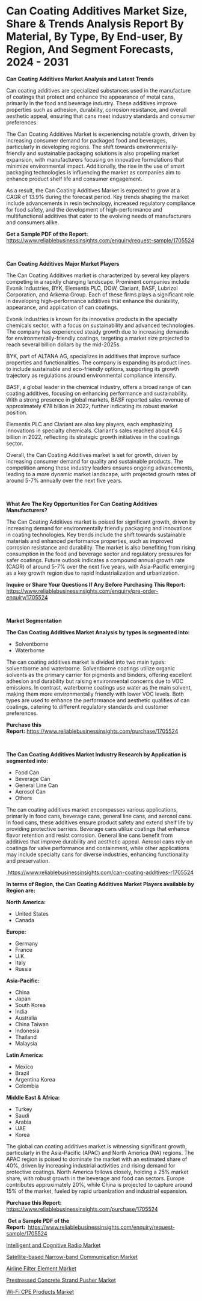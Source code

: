<p><h1>Can Coating Additives Market Size, Share & Trends Analysis Report By Material, By Type, By End-user, By Region, And Segment Forecasts, 2024 - 2031</h1></p><p><strong>Can Coating Additives Market Analysis and Latest Trends</strong></p>
<p><p>Can coating additives are specialized substances used in the manufacture of coatings that protect and enhance the appearance of metal cans, primarily in the food and beverage industry. These additives improve properties such as adhesion, durability, corrosion resistance, and overall aesthetic appeal, ensuring that cans meet industry standards and consumer preferences.</p><p>The Can Coating Additives Market is experiencing notable growth, driven by increasing consumer demand for packaged food and beverages, particularly in developing regions. The shift towards environmentally-friendly and sustainable packaging solutions is also propelling market expansion, with manufacturers focusing on innovative formulations that minimize environmental impact. Additionally, the rise in the use of smart packaging technologies is influencing the market as companies aim to enhance product shelf life and consumer engagement.</p><p>As a result, the Can Coating Additives Market is expected to grow at a CAGR of 13.9% during the forecast period. Key trends shaping the market include advancements in resin technology, increased regulatory compliance for food safety, and the development of high-performance and multifunctional additives that cater to the evolving needs of manufacturers and consumers alike.</p></p>
<p><strong>Get a Sample PDF of the Report:&nbsp;</strong> <a href="https://www.reliablebusinessinsights.com/enquiry/request-sample/1705524?utm_campaign=1781&utm_medium=2&utm_source=Github&utm_content=ia&utm_term=21102024&utm_id=can-coating-additives">https://www.reliablebusinessinsights.com/enquiry/request-sample/1705524</a></p>
<p>&nbsp;</p>
<p><strong>Can Coating Additives Major Market Players</strong></p>
<p><p>The Can Coating Additives market is characterized by several key players competing in a rapidly changing landscape. Prominent companies include Evonik Industries, BYK, Elementis PLC, DOW, Clariant, BASF, Lubrizol Corporation, and Arkema Group. Each of these firms plays a significant role in developing high-performance additives that enhance the durability, appearance, and application of can coatings.</p><p>Evonik Industries is known for its innovative products in the specialty chemicals sector, with a focus on sustainability and advanced technologies. The company has experienced steady growth due to increasing demands for environmentally-friendly coatings, targeting a market size projected to reach several billion dollars by the mid-2025s.</p><p>BYK, part of ALTANA AG, specializes in additives that improve surface properties and functionalities. The company is expanding its product lines to include sustainable and eco-friendly options, supporting its growth trajectory as regulations around environmental compliance intensify.</p><p>BASF, a global leader in the chemical industry, offers a broad range of can coating additives, focusing on enhancing performance and sustainability. With a strong presence in global markets, BASF reported sales revenue of approximately €78 billion in 2022, further indicating its robust market position.</p><p>Elementis PLC and Clariant are also key players, each emphasizing innovations in specialty chemicals. Clariant's sales reached about €4.5 billion in 2022, reflecting its strategic growth initiatives in the coatings sector.</p><p>Overall, the Can Coating Additives market is set for growth, driven by increasing consumer demand for quality and sustainable products. The competition among these industry leaders ensures ongoing advancements, leading to a more dynamic market landscape, with projected growth rates of around 5-7% annually over the next five years.</p></p>
<p>&nbsp;</p>
<p><strong>What Are The Key Opportunities For Can Coating Additives Manufacturers?</strong></p>
<p><p>The Can Coating Additives market is poised for significant growth, driven by increasing demand for environmentally friendly packaging and innovations in coating technologies. Key trends include the shift towards sustainable materials and enhanced performance properties, such as improved corrosion resistance and durability. The market is also benefiting from rising consumption in the food and beverage sector and regulatory pressures for safer coatings. Future outlook indicates a compound annual growth rate (CAGR) of around 5-7% over the next five years, with Asia-Pacific emerging as a key growth region due to rapid industrialization and urbanization.</p></p>
<p><strong>Inquire or Share Your Questions If Any Before Purchasing This Report:</strong> <a href="https://www.reliablebusinessinsights.com/enquiry/pre-order-enquiry/1705524?utm_campaign=1781&utm_medium=2&utm_source=Github&utm_content=ia&utm_term=21102024&utm_id=can-coating-additives">https://www.reliablebusinessinsights.com/enquiry/pre-order-enquiry/1705524</a></p>
<p>&nbsp;</p>
<p><strong>Market Segmentation</strong></p>
<p><strong>The Can Coating Additives Market Analysis by types is segmented into:</strong></p>
<p><ul><li>Solventborne</li><li>Waterborne</li></ul></p>
<p><p>The can coating additives market is divided into two main types: solventborne and waterborne. Solventborne coatings utilize organic solvents as the primary carrier for pigments and binders, offering excellent adhesion and durability but raising environmental concerns due to VOC emissions. In contrast, waterborne coatings use water as the main solvent, making them more environmentally friendly with lower VOC levels. Both types are used to enhance the performance and aesthetic qualities of can coatings, catering to different regulatory standards and customer preferences.</p></p>
<p><strong>Purchase this Report:&nbsp;</strong><a href="https://www.reliablebusinessinsights.com/purchase/1705524?utm_campaign=1781&utm_medium=2&utm_source=Github&utm_content=ia&utm_term=21102024&utm_id=can-coating-additives">https://www.reliablebusinessinsights.com/purchase/1705524</a></p>
<p>&nbsp;</p>
<p><strong>The Can Coating Additives Market Industry Research by Application is segmented into:</strong></p>
<p><ul><li>Food Can</li><li>Beverage Can</li><li>General Line Can</li><li>Aerosol Can</li><li>Others</li></ul></p>
<p><p>The can coating additives market encompasses various applications, primarily in food cans, beverage cans, general line cans, and aerosol cans. In food cans, these additives ensure product safety and extend shelf life by providing protective barriers. Beverage cans utilize coatings that enhance flavor retention and resist corrosion. General line cans benefit from additives that improve durability and aesthetic appeal. Aerosol cans rely on coatings for valve performance and containment, while other applications may include specialty cans for diverse industries, enhancing functionality and preservation.</p></p>
<p><a href="https://www.reliablebusinessinsights.com/can-coating-additives-r1705524?utm_campaign=1781&utm_medium=2&utm_source=Github&utm_content=ia&utm_term=21102024&utm_id=can-coating-additives">&nbsp;https://www.reliablebusinessinsights.com/can-coating-additives-r1705524</a></p>
<p><strong>In terms of Region, the Can Coating Additives Market Players available by Region are:</strong></p>
<p>
    <p> <strong> North America: </strong>
        <ul>
            <li>United States</li>
            <li>Canada</li>
        </ul>
        </p> 
    <p> <strong> Europe: </strong>
        <ul>
            <li>Germany</li>
            <li>France</li>
            <li>U.K.</li>
            <li>Italy</li>
            <li>Russia</li>
        </ul>
        </p> 
    <p> <strong> Asia-Pacific: </strong>
        <ul>
            <li>China</li>
            <li>Japan</li>
            <li>South Korea</li>
            <li>India</li>
            <li>Australia</li>
            <li>China Taiwan</li>
            <li>Indonesia</li>
            <li>Thailand</li>
            <li>Malaysia</li>
        </ul>
        </p> 
    <p> <strong> Latin America: </strong>
        <ul>
            <li>Mexico</li>
            <li>Brazil</li>
            <li>Argentina Korea</li>
            <li>Colombia</li>
        </ul>
        </p> 
    <p> <strong> Middle East & Africa: </strong>
        <ul>
            <li>Turkey</li>
            <li>Saudi</li>
            <li>Arabia</li>
            <li>UAE</li>
            <li>Korea</li>
        </ul>
    </p>
    </p>
<p><p>The global can coating additives market is witnessing significant growth, particularly in the Asia-Pacific (APAC) and North America (NA) regions. The APAC region is poised to dominate the market with an estimated share of 40%, driven by increasing industrial activities and rising demand for protective coatings. North America follows closely, holding a 25% market share, with robust growth in the beverage and food can sectors. Europe contributes approximately 20%, while China is projected to capture around 15% of the market, fueled by rapid urbanization and industrial expansion.</p></p>
<p><strong>Purchase this Report: </strong><a href="https://www.reliablebusinessinsights.com/purchase/1705524?utm_campaign=1781&utm_medium=2&utm_source=Github&utm_content=ia&utm_term=21102024&utm_id=can-coating-additives">https://www.reliablebusinessinsights.com/purchase/1705524</a></p>
<p>&nbsp;<strong>Get a Sample PDF of the Report:&nbsp;&nbsp;</strong><a href="https://www.reliablebusinessinsights.com/enquiry/request-sample/1705524?utm_campaign=1781&utm_medium=2&utm_source=Github&utm_content=ia&utm_term=21102024&utm_id=can-coating-additives">https://www.reliablebusinessinsights.com/enquiry/request-sample/1705524</a></p>
<p><strong></strong></p>
<p><p><a href="https://www.linkedin.com/pulse/intelligent-cognitive-radio-market-size-segmentation-trends-5v5pf?utm_campaign=1781&utm_medium=2&utm_source=Github&utm_content=ia&utm_term=21102024&utm_id=can-coating-additives">Intelligent and Cognitive Radio Market</a></p><p><a href="https://www.linkedin.com/pulse/exploring-satellite-based-narrow-band-communication-market-dynamics-kqyef?utm_campaign=1781&utm_medium=2&utm_source=Github&utm_content=ia&utm_term=21102024&utm_id=can-coating-additives">Satellite-based Narrow-band Communication Market</a></p><p><a href="https://www.linkedin.com/pulse/airline-filter-element-market-trends-focusing-insight-forecast-qyflf?utm_campaign=1781&utm_medium=2&utm_source=Github&utm_content=ia&utm_term=21102024&utm_id=can-coating-additives">Airline Filter Element Market</a></p><p><a href="https://www.linkedin.com/pulse/global-prestressed-concrete-strand-pusher-market-analysis-key-i7cof?utm_campaign=1781&utm_medium=2&utm_source=Github&utm_content=ia&utm_term=21102024&utm_id=can-coating-additives">Prestressed Concrete Strand Pusher Market</a></p><p><a href="https://www.linkedin.com/pulse/evolution-wi-fi-cpe-products-market-key-shifts-from-2024-2031-bc7uf?utm_campaign=1781&utm_medium=2&utm_source=Github&utm_content=ia&utm_term=21102024&utm_id=can-coating-additives">Wi-Fi CPE Products Market</a></p></p>